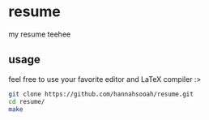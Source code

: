 # resume
my resume teehee

## usage
feel free to use your favorite editor and LaTeX compiler :>

``` sh
git clone https://github.com/hannahsooah/resume.git
cd resume/
make
```

